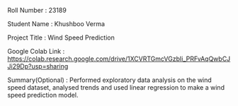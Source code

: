 Roll Number       :   23189

Student Name      :   Khushboo Verma

Project Title     :   Wind Speed Prediction

Google Colab Link :   https://colab.research.google.com/drive/1XCVRTGmcVGzbIi_PRFvAqQwbCJJi29Dp?usp=sharing

Summary(Optional) :   Performed exploratory data analysis on the wind speed dataset, analysed trends and used linear regression to make a wind speed prediction model.
